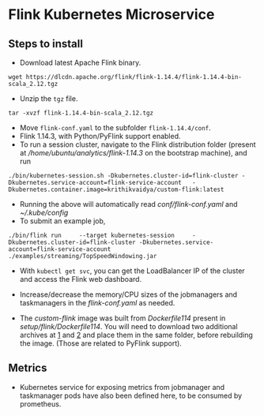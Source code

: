 # Flink Kubernetes Microservice

## Steps to install

- Download latest Apache Flink binary.
```
wget https://dlcdn.apache.org/flink/flink-1.14.4/flink-1.14.4-bin-scala_2.12.tgz
```
- Unzip the `tgz` file.
```
tar -xvzf flink-1.14.4-bin-scala_2.12.tgz
```
- Move `flink-conf.yaml` to the subfolder `flink-1.14.4/conf`.
- Flink 1.14.3, with Python/PyFlink support enabled.
- To run a session cluster, navigate to the Flink distribution folder (present at */home/ubuntu/analytics/flink-1.14.3* 
on the bootstrap machine), and run
```
./bin/kubernetes-session.sh -Dkubernetes.cluster-id=flink-cluster -Dkubernetes.service-account=flink-service-account   -Dkubernetes.container.image=krithikvaidya/custom-flink:latest 
```
- Running the above will automatically read *conf/flink-conf.yaml* and *~/.kube/config*
- To submit an example job,
```
./bin/flink run     --target kubernetes-session     -Dkubernetes.cluster-id=flink-cluster -Dkubernetes.service-account=flink-service-account     ./examples/streaming/TopSpeedWindowing.jar
```
- With ```kubectl get svc```, you can get the LoadBalancer IP of the cluster and access the Flink web dashboard.
- Increase/decrease the memory/CPU sizes of the jobmanagers and taskmanagers in the *flink-conf.yaml* as needed.

- The *custom-flink* image was built from *Dockerfile114* present in *setup/flink/Dockerfile114*. You will need to download
two additional archives at [1](https://archive.apache.org/dist/flink/flink-1.14.3/python/apache-flink-libraries-1.14.3.tar.gz) and [2](https://archive.apache.org/dist/flink/flink-1.14.3/python/apache-flink-1.14.3.tar.gz)
and place them in the same folder, before rebuilding the image. (Those are related to PyFlink support).

## Metrics

- Kubernetes service for exposing metrics from jobmanager and taskmanager pods have also been defined here,
to be consumed by prometheus.